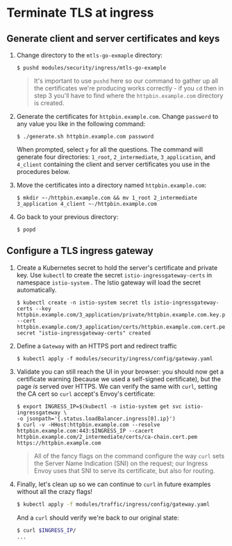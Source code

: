 Terminate TLS at ingress
====

Generate client and server certificates and keys
----

1.  Change directory to the `mtls-go-exmaple` directory:

    ```
    $ pushd modules/security/ingress/mtls-go-example
    ```

    > It's important to use `pushd` here so our command to gather up all the certificates we're producing works correctly - if you `cd` then in step 3 you'll have to find where the `httpbin.example.com` directory is created.

1.  Generate the certificates for `httpbin.example.com`. Change `password` to any value you like in the following command:

    ```
    $ ./generate.sh httpbin.example.com password
    ```

    When prompted, select `y` for all the questions. The command will generate four directories: `1_root`,
   `2_intermediate`, `3_application`, and `4_client` containing the client and server certificates you use in the
    procedures below.

1.  Move the certificates into a directory named `httpbin.example.com`:

    ```
    $ mkdir ~-/httpbin.example.com && mv 1_root 2_intermediate 3_application 4_client ~-/httpbin.example.com
    ```

1.  Go back to your previous directory:

    ```
    $ popd
    ```

Configure a TLS ingress gateway
----

1.  Create a Kubernetes secret to hold the server's certificate and private key.
   Use `kubectl` to create the secret `istio-ingressgateway-certs` in namespace
   `istio-system` . The Istio gateway will load the secret automatically.

    ```
    $ kubectl create -n istio-system secret tls istio-ingressgateway-certs --key httpbin.example.com/3_application/private/httpbin.example.com.key.pem --cert httpbin.example.com/3_application/certs/httpbin.example.com.cert.pem
    secret "istio-ingressgateway-certs" created
    ```

1.  Define a `Gateway` with an HTTPS port and redirect traffic

    ```
    $ kubectl apply -f modules/security/ingress/config/gateway.yaml
    ```

1. Validate you can still reach the UI in your browser: you should now get a certificate warning (because we used a self-signed certificate), but the page _is_ served over HTTPS. We can verify the same with `curl`, setting the CA cert so `curl` accept's Envoy's certificate: 

    ```
    $ export INGRESS_IP=$(kubectl -n istio-system get svc istio-ingressgateway \
    -o jsonpath='{.status.loadBalancer.ingress[0].ip}')
    $ curl -v -HHost:httpbin.example.com --resolve httpbin.example.com:443:$INGRESS_IP --cacert httpbin.example.com/2_intermediate/certs/ca-chain.cert.pem https://httpbin.example.com
    ```
    > All of the fancy flags on the command configure the way `curl` sets the Server Name Indication (SNI) on the request; our Ingress Envoy uses that SNI to serve its certificate, but also for routing.

1. Finally, let's clean up so we can continue to `curl` in future examples without all the crazy flags!

    ```sh
    $ kubectl apply -f modules/traffic/ingress/config/gateway.yaml
    ```

    And a `curl` should verify we're back to our original state:

    ```sh
    $ curl $INGRESS_IP/
    ...
    ```